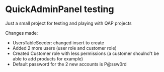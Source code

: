 # QuickAdminPanel testing

Just a small project for testing and playing with QAP projects

Changes made:

- UsersTableSeeder: changed insert to create
- Added 2 more users (user role and customer role)
- Created Customer role with less permissions (a customer shoulnd't be able to add products for example)
- Default password for the 2 new accounts is P@ssw0rd
